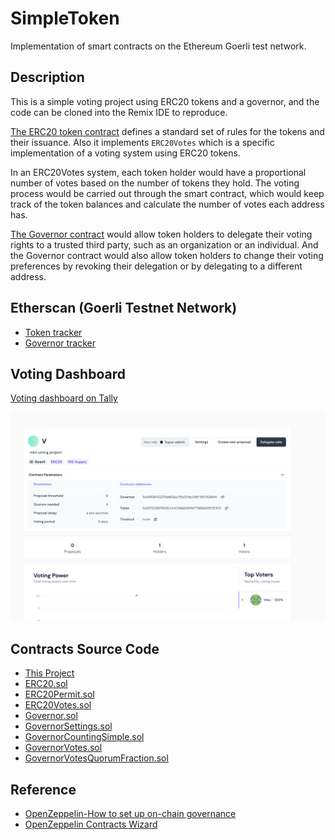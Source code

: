 # SimpleToken
Implementation of smart contracts on the Ethereum Goerli test network. 
## Description 
This is a simple voting project using ERC20 tokens and a governor, and the code can be cloned into the Remix IDE to reproduce.

[The ERC20 token contract](contracts/SimpleToken.sol) defines a standard set of rules for the tokens and their issuance. Also it implements `ERC20Votes` which is a specific implementation of a voting system using ERC20 tokens. 

In an ERC20Votes system, each token holder would have a proportional number of votes based on the number of tokens they hold. The voting process would be carried out through the smart contract, which would keep track of the token balances and calculate the number of votes each address has.

[The Governor contract](contracts/SimpleGovernor.sol) would allow token holders to delegate their voting rights to a trusted third party, such as an organization or an individual. And the Governor contract would also allow token holders to change their voting preferences by revoking their delegation or by delegating to a different address.

## Etherscan (Goerli Testnet Network)
- [Token tracker](https://goerli.etherscan.io/token/0x82703887062EcA4C6fe668f4b7719B9d35E153C5)
- [Governor tracker](https://goerli.etherscan.io/address/0xf2f10B432278d8f2bc7f9c07dc348F35175288fA)
## Voting Dashboard
[Voting dashboard on Tally](https://www.tally.xyz/gov/v)

![Screenshot of the dashboard ](images/tally.png?raw=true)
## Contracts Source Code
- [This Project](https://github.com/Miao-99/SimpleToken)
- [ERC20.sol](https://github.com/OpenZeppelin/openzeppelin-contracts/blob/master/contracts/token/ERC20/ERC20.sol)
- [ERC20Permit.sol](https://github.com/OpenZeppelin/openzeppelin-contracts/blob/master/contracts/token/ERC20/extensions/ERC20Permit.sol)
- [ERC20Votes.sol](https://github.com/OpenZeppelin/openzeppelin-contracts/blob/master/contracts/token/ERC20/extensions/ERC20Votes.sol)
- [Governor.sol](https://github.com/OpenZeppelin/openzeppelin-contracts/blob/master/contracts/governance/Governor.sol)
- [GovernorSettings.sol](https://github.com/OpenZeppelin/openzeppelin-contracts/blob/master/contracts/governance/extensions/GovernorSettings.sol)
- [GovernorCountingSimple.sol](https://github.com/OpenZeppelin/openzeppelin-contracts/blob/master/contracts/governance/extensions/GovernorCountingSimple.sol)
- [GovernorVotes.sol](https://github.com/OpenZeppelin/openzeppelin-contracts/blob/master/contracts/governance/extensions/GovernorVotes.sol)
- [GovernorVotesQuorumFraction.sol](https://github.com/OpenZeppelin/openzeppelin-contracts/blob/master/contracts/governance/extensions/GovernorVotesQuorumFraction.sol)
## Reference
- [OpenZeppelin-How to set up on-chain governance](https://docs.openzeppelin.com/contracts/4.x/governance)
- [OpenZeppelin Contracts Wizard](https://docs.openzeppelin.com/contracts/4.x/wizard)